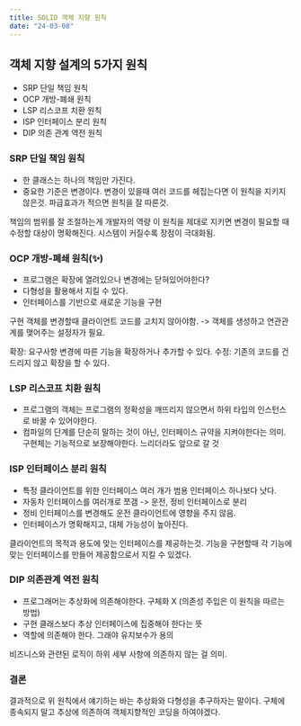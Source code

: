 ```yaml
---
title: SOLID 객체 지향 원칙
date: "24-03-08"
---
```


## 객체 지향 설계의 5가지 원칙
- SRP 단일 책임 원칙
- OCP 개방-폐쇄 원칙
- LSP 리스코프 치환 원칙
- ISP 인터페이스 분리 원칙
- DIP 의존 관계 역전 원칙

### SRP 단일 책임 원칙

- 한 클래스는 하나의 책임만 가진다.
- 중요한 기준은 변경이다. 변경이 있을때 여러 코드를 헤집는다면 이 원칙을 지키지 않은것. 파급효과가 적으면 원칙을 잘 따른것.

책임의 범위를 잘 조절하는게 개발자의 역량
이 원칙을 제대로 지키면 변경이 필요할 때 수정할 대상이 명확해진다. 시스템이 커질수록 장점이 극대화됨.

### OCP 개방-폐쇄 원칙(✨)
- 프로그램은 확장에 열려있으나 변경에는 닫혀있어야한다?
- 다형성을 활용해서 지킬 수 있다.
- 인터페이스를 기반으로 새로운 기능을 구현

구현 객체를 변경할때 클라이언트 코드를 고치지 않아야함.
-> 객체를 생성하고 연관관계를 맺어주는 설정자가 필요.

확장: 요구사항 변경에 따른 기능을 확장하거나 추가할 수 있다.
수정: 기존의 코드를 건드리지 않고 확장을 할 수 있다.

### LSP 리스코프 치환 원칙
- 프로그램의 객체는 프로그램의 정확성을 깨뜨리지 않으면서 하위 타입의 인스턴스로 바꿀 수 있어야한다.
- 컴파일의 단계를 단순히 말하는 것이 아닌, 인터페이스 규약을 지켜야한다는 의미. 구현체는 기능적으로 보장해야한다.
느리더라도 앞으로 갈 것

### ISP 인터페이스 분리 원칙
- 특정 클라이언트를 위한 인터페이스 여러 개가 범용 인터페이스 하나보다 낫다.
- 자동차 인터페이스를 여러개로 쪼갬 -> 운전, 정비 인터페이스로 분리
- 정비 인터페이스를 변경해도 운전 클라이언트에 영향을 주지 않음.
- 인터페이스가 명확해지고, 대체 가능성이 높아진다.

클라이언트의 목적과 용도에 맞는 인터페이스를 제공하는것.
기능을 구현할때 각 기능에 맞는 인터페이스를 만들어 제공함으로서 지킬 수 있겠다.
### DIP 의존관계 역전 원칙
- 프로그래머는 추상화에 의존해야한다. 구체화 X (의존성 주입은 이 원칙을 따르는 방법)
- 구현 클래스보다 추상 인터페이스에 집중해야 한다는 뜻
- 역할에 의존해야 한다. 그래야 유지보수가 용의

비즈니스와 관련된 로직이 하위 세부 사항에 의존하지 않는 걸 의미.

### 결론
결과적으로 위 원칙에서 얘기하는 바는 추상화와 다형성을 추구하자는 말이다. 구체에 종속되지 말고 추상에 의존하여 객체지향적인 코딩을 하여야겠다.